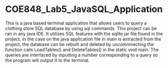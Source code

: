# COE848_Lab5_JavaSQL_Application
This is a java based terminal application that allows users to query a clothing store SQL database by using sql commands.
This project can be ran in any java IDE. It utilizes SQL features with the sqlite jar file found in the project. In the case on the java application file in main is
extracted from the project, the database can be rebuilt and deleted by uncommnecting the function calls LoadTables() and DeleteTables() in the static void main.
The queries are interfaced by inputting a number corresponding to a query so the program will output it to the terminal. 

